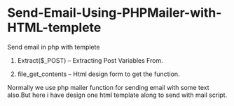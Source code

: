 # Send-Email-Using-PHPMailer-with-HTML-templete
Send email in php with templete
1. Extract($_POST) – Extracting Post Variables From.

2. file_get_contents – Html design form to get the function.

Normally we use php mailer function for sending email with some text also.But here i have design one html template along to send with mail script.


    
